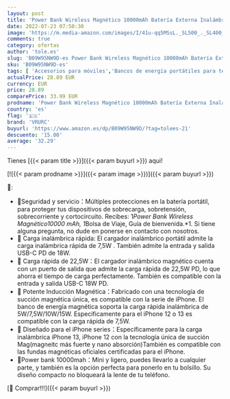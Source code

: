 ```yaml
---
layout: post
title: 'Power Bank Wireless Magnético 10000mAh Batería Externa Inalámbrica Magnética VRURC Cargador Portátil PowerBank Wireless 10000mAh PD 22.5W Carga rápida Compatible con iPhone 13/12/ Pro/Mini/Pro MAX'
date: 2022-07-23 07:50:30
image: 'https://m.media-amazon.com/images/I/41u-qq5MSsL._SL500_._SL400_.jpg'
comments: true
category: ofertas
author: 'tole.es'
slug: 'B09W95NW9D-es Power Bank Wireless Magnético 10000mAh Batería Externa...'
sku: 'B09W95NW9D-es'
tags: [ 'Accesorios para móviles','Bancos de energía portátiles para teléfonos móviles','Cargadores para móviles','Comunicación móvil y accesorios','Electrónica','iphone','vrurc','🇪🇸', ]
actualPrice: 28.89 EUR
currency: EUR
price: 28.89
comparePrice: 33.99 EUR
prodname: 'Power Bank Wireless Magnético 10000mAh Batería Externa Inalámbrica Magnética VRURC Cargador Portátil PowerBank Wireless 10000mAh PD 22.5W Carga rápida Compatible con iPhone 13/12/ Pro/Mini/Pro MAX'
country: 'es'
flag: '🇪🇸'
brand: 'VRURC'
buyurl: 'https://www.amazon.es/dp/B09W95NW9D/?tag=tolees-21'
descuento: '15.00'
average: '32.29'
---
```


Tienes [{{< param title >}}]({{< param buyurl >}}) aqui!

[![{{< param prodname >}}]({{< param image >}})]({{< param buyurl >}})

🔎:

- 🔋Seguridad y servicio：Múltiples protecciones en la batería portátil, para proteger tus dispositivos de sobrecarga, sobretensión, sobrecorriente y cortocircuito. Recibes: 1*Power Bank Wireless Magnético10000 mAh, 1*Bolsa de Viaje, Guía de bienvenida.*1. Si tiene alguna pregunta, no dude en ponerse en contacto con nosotros.
- 🔋 Carga inalámbrica rápida: El cargador inalámbrico portátil admite la carga inalámbrica rápida de 7,5W . También admite la entrada y salida USB-C PD de 18W.
- 🔋 Carga rápida de 22,5W：El cargador inalámbrico magnético cuenta con un puerto de salida que admite la carga rápida de 22,5W PD, lo que ahorra el tiempo de carga perfectamente. También es compatible con la entrada y salida USB-C 18W PD.
- 🔋 Potente Inducción Magnética：Fabricado con una tecnología de succión magnética única, es compatible con la serie de iPhone. El banco de energía magnética soporta la carga rápida inalámbrica de 5W/7,5W/10W/15W. Específicamente para el iPhone 12 o 13 es compatible con la carga rápida de 7,5W.
- 🔋 Diseñado para el iPhone series：Específicamente para la carga inalámbrica iPhone 13, iPhone 12 con la tecnología única de succión Mag(magneitc más fuerte y nano absorción)También es compatible con las fundas magnéticas oficiales certificadas para el iPhone.
- 🔋Power bank 10000mah：Mini y ligero, puedes llevarlo a cualquier parte, y también es la opción perfecta para ponerlo en tu bolsillo. Su diseño compacto no bloqueará la lente de tu teléfono.

[🛒 Comprar!!!]({{< param buyurl >}})
